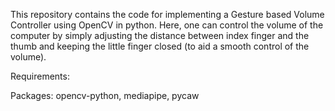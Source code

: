 This repository contains the code for implementing a Gesture based Volume Controller using OpenCV in python. Here, one can control the volume of the computer by simply adjusting the distance between index finger and the thumb and keeping the little finger closed (to aid a smooth control of the volume).

Requirements:
  
  Packages: opencv-python, mediapipe, pycaw
